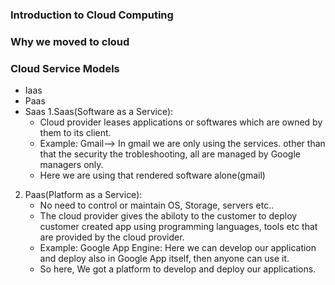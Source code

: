 ### Introduction to Cloud Computing
### Why we moved to cloud
### Cloud Service Models
* Iaas
* Paas
* Saas
1.Saas(Software as a Service):
  * Cloud provider leases applications or softwares which are owned by them to its client.
  * Example: Gmail--> In gmail we are only using the services. other than that the security the trobleshooting, all are managed by Google managers only.
  * Here we are using that rendered software alone(gmail)

2. Paas(Platform as a Service):
   * No need to control or maintain OS, Storage, servers etc..
   * The cloud provider gives the abiloty to the customer to deploy customer created app using programming languages, tools etc that are provided by the cloud provider.
   * Example: Google App Engine: Here we can develop our application and deploy also in Google App itself, then anyone can use it.
   * So here, We got a platform to develop and deploy our applications.
